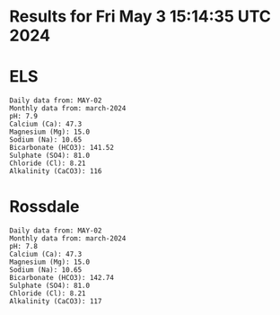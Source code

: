 # Results for Fri May  3 15:14:35 UTC 2024
# ELS
```
Daily data from: MAY-02
Monthly data from: march-2024
pH: 7.9
Calcium (Ca): 47.3
Magnesium (Mg): 15.0
Sodium (Na): 10.65
Bicarbonate (HCO3): 141.52
Sulphate (SO4): 81.0
Chloride (Cl): 8.21
Alkalinity (CaCO3): 116
```
# Rossdale
```
Daily data from: MAY-02
Monthly data from: march-2024
pH: 7.8
Calcium (Ca): 47.3
Magnesium (Mg): 15.0
Sodium (Na): 10.65
Bicarbonate (HCO3): 142.74
Sulphate (SO4): 81.0
Chloride (Cl): 8.21
Alkalinity (CaCO3): 117
```
